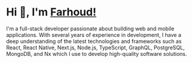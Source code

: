 # Hi 👋, I'm [Farhoud!](https://www.linkedin.com/in/farhoodshapouran/)

I'm a full-stack developer passionate about building web and mobile applications. With several years of experience in development, I have a deep understanding of the latest technologies and frameworks such as React, React Native, Next.js, Node.js, TypeScript, GraphQL, PostgreSQL, MongoDB, and Nx which I use to develop high-quality software solutions.
